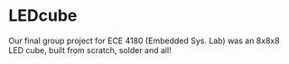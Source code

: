 LEDcube
=======

Our final group project for ECE 4180 (Embedded Sys. Lab) was an 8x8x8 LED cube, built from scratch, solder and all!
